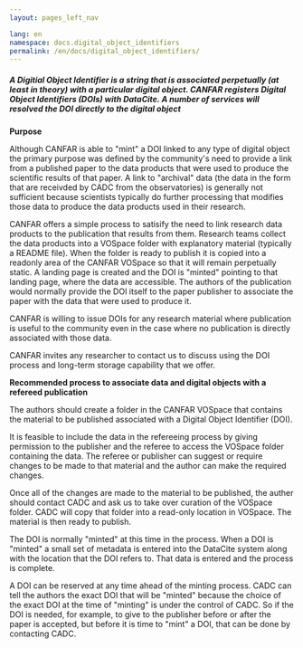 ```yaml
---
layout: pages_left_nav

lang: en
namespace: docs.digital_object_identifiers
permalink: /en/docs/digital_object_identifiers/
---
```


<!-- Content start -->

<h5>A Digitial Object Identifier is a string that is associated perpetually (at least in theory) with a particular digital object.
CANFAR registers Digital Object Identifiers (DOIs) with DataCite. A number of services will resolved the DOI directly to the digital
object</h5>

<b>Purpose</b>

Although CANFAR is able to "mint" a DOI linked to any type of digital object the primary purpose was defined by the community's need to provide a link from a published paper to the data products that were used to produce the scientific results of that paper. A link to "archival" data (the data in the form that are receivded by CADC from the observatories) is generally not sufficient because scientists typically do further processing that modifies those data to produce the data products used in their research. 

CANFAR offers a simple process to satisify the need to link research data products to the publication that results from them. Research teams collect the data products into a VOSpace folder with explanatory material (typically a README file). When the folder is ready to publish it is copied into a readonly area of the CANFAR VOSpace so that it will remain perpetually static. A landing page is created and the DOI is "minted" pointing to that landing page, where the data are accessible. The authors of the publication would normally provide the DOI itself to the paper publisher to associate the paper with the data that were used to produce it.

CANFAR is willing to issue DOIs for any research material where publication is useful to the community even in the case where no publication is directly associated with those data. 

CANFAR invites any researcher to contact us to discuss using the DOI process and long-term storage capability that we offer.


<b>Recommended process to associate data and digital objects with a refereed publication</b>

The authors should create a folder in the CANFAR VOSpace that contains the material to be published associated with a Digital Object Identifier (DOI). 

It is feasible to include the data in the refereeing process by giving permission to the publisher and the referee to access the VOSpace folder containing the data. The referee or publisher can suggest or require changes to be made to that material and the author can make the required changes.

Once all of the changes are made to the material to be published, the auther should contact CADC and ask us to take over curation of the VOSpace folder. CADC will copy that folder into a read-only location in VOSpace. The material is then ready to publish.

The DOI is normally "minted" at this time in the process. When a DOI is "minted" a small set of metadata is entered into the DataCite system along with the location that the DOI refers to. That data is entered and the process is complete.

A DOI can be reserved at any time ahead of the minting process. CADC can tell the authors the exact DOI that will be "minted" because the choice of the exact DOI at the time of "minting" is under the control of CADC. So if the DOI is needed, for example, to give to the publisher before or after the paper is accepted, but before it is time to "mint" a DOI, that can be done by contacting CADC.


<!-- Content end -->
